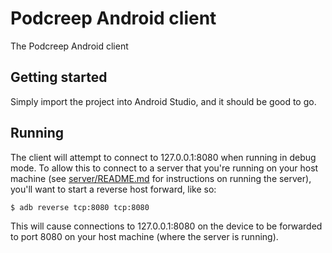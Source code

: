 # Podcreep Android client

The Podcreep Android client

## Getting started

Simply import the project into Android Studio, and it should be good to go.

## Running

The client will attempt to connect to 127.0.0.1:8080 when running in debug mode. To allow this to
connect to a server that you're running on your host machine (see
[server/README.md](https://github.com/podcreep/server/blob/master/README.md) for instructions on
running the server), you'll want to start a reverse host forward, like so:

    $ adb reverse tcp:8080 tcp:8080

This will cause connections to 127.0.0.1:8080 on the device to be forwarded to port 8080 on your
host machine (where the server is running).
